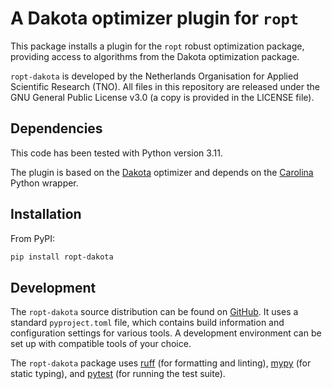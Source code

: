 # A Dakota optimizer plugin for `ropt`
This package installs a plugin for the `ropt` robust optimization package,
providing access to algorithms from the Dakota optimization package.

`ropt-dakota` is developed by the Netherlands Organisation for Applied
Scientific Research (TNO). All files in this repository are released under the
GNU General Public License v3.0 (a copy is provided in the LICENSE file).


## Dependencies
This code has been tested with Python version 3.11.

The plugin is based on the [Dakota](https://dakota.sandia.gov/) optimizer and
depends on the [Carolina](https://github.com/equinor/Carolina) Python wrapper.


## Installation
From PyPI:
```bash
pip install ropt-dakota
```


## Development
The `ropt-dakota` source distribution can be found on
[GitHub](https://github.com/tno-ropt/ropt-dakota). It uses a standard
`pyproject.toml` file, which contains build information and configuration
settings for various tools. A development environment can be set up with
compatible tools of your choice.

The `ropt-dakota` package uses [ruff](https://docs.astral.sh/ruff/) (for
formatting and linting), [mypy](https://www.mypy-lang.org/) (for static typing),
and [pytest](https://docs.pytest.org/en/stable/) (for running the test suite).
